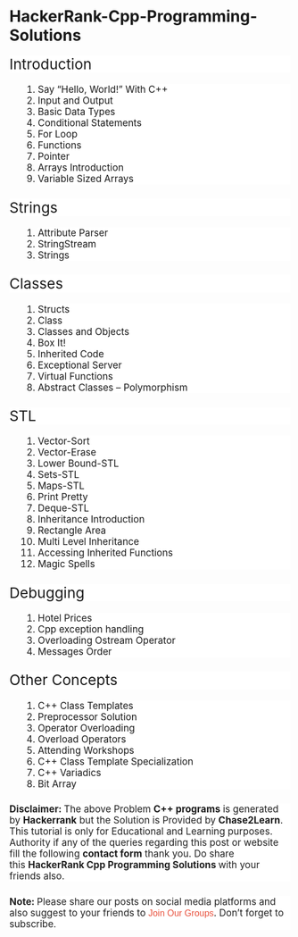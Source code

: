 # HackerRank-Cpp-Programming-Solutions
<h3 class="wp-block-heading" style="background-color: white; border: 0px; box-sizing: inherit; color: var(--contrast-2); font-family: -apple-system, system-ui, &quot;system-ui&quot;, &quot;Segoe UI&quot;, Helvetica, Arial, sans-serif, &quot;Apple Color Emoji&quot;, &quot;Segoe UI Emoji&quot;, &quot;Segoe UI Symbol&quot;; font-size: 26px; font-weight: 400; line-height: 1.2em; margin: 0px 0px 20px; padding: 0px;">Introduction</h3><ol style="background-color: white; border: 0px; box-sizing: border-box; color: #212121; font-family: -apple-system, system-ui, &quot;system-ui&quot;, &quot;Segoe UI&quot;, Helvetica, Arial, sans-serif, &quot;Apple Color Emoji&quot;, &quot;Segoe UI Emoji&quot;, &quot;Segoe UI Symbol&quot;; font-size: 17px; list-style-image: initial; list-style-position: initial; margin: 0px 0px 1.5em 3em; padding: 0px;"><li style="border: 0px; box-sizing: inherit; margin: 0px; padding: 0px;"><a href="https://chase2learn.com/say-hello-world-with-cpp-hacker-rank-solution" style="box-sizing: inherit; text-decoration-line: none; transition: color 0.1s ease-in-out 0s, background-color 0.1s ease-in-out 0s;">Say “Hello, World!” With C++</a></li><li style="border: 0px; box-sizing: inherit; margin: 0px; padding: 0px;"><a href="https://chase2learn.com/input-and-output-hacker-rank-solution" style="box-sizing: inherit; text-decoration-line: none; transition: color 0.1s ease-in-out 0s, background-color 0.1s ease-in-out 0s;">Input and Output</a></li><li style="border: 0px; box-sizing: inherit; margin: 0px; padding: 0px;"><a href="https://chase2learn.com/basic-data-types-in-cpp-hacker-rank-solution" style="box-sizing: inherit; text-decoration-line: none; transition: color 0.1s ease-in-out 0s, background-color 0.1s ease-in-out 0s;">Basic Data Types</a></li><li style="border: 0px; box-sizing: inherit; margin: 0px; padding: 0px;"><a href="https://chase2learn.com/conditional-statements-in-cpp-hacker-rank-solution-2" style="box-sizing: inherit; text-decoration-line: none; transition: color 0.1s ease-in-out 0s, background-color 0.1s ease-in-out 0s;">Conditional Statements</a></li><div data-inserter-version="2" id="ezoic-pub-ad-placeholder-124" style="box-sizing: inherit;"></div><li style="border: 0px; box-sizing: inherit; margin: 0px; padding: 0px;"><a href="https://chase2learn.com/for-loop-in-cpp-hacker-rank-solution-2" style="box-sizing: inherit; text-decoration-line: none; transition: color 0.1s ease-in-out 0s, background-color 0.1s ease-in-out 0s;">For Loop</a></li><li style="border: 0px; box-sizing: inherit; margin: 0px; padding: 0px;"><a href="https://chase2learn.com/functions-in-cpp-hacker-rank-solution" style="box-sizing: inherit; text-decoration-line: none; transition: color 0.1s ease-in-out 0s, background-color 0.1s ease-in-out 0s;">Functions</a></li><li style="border: 0px; box-sizing: inherit; margin: 0px; padding: 0px;"><a href="https://chase2learn.com/pointer-in-cpp-hacker-rank-solution" style="box-sizing: inherit; text-decoration-line: none; transition: color 0.1s ease-in-out 0s, background-color 0.1s ease-in-out 0s;">Pointer</a></li><li style="border: 0px; box-sizing: inherit; margin: 0px; padding: 0px;"><a href="https://chase2learn.com/arrays-introduction-in-cpp-hacker-rank-solution" style="box-sizing: inherit; text-decoration-line: none; transition: color 0.1s ease-in-out 0s, background-color 0.1s ease-in-out 0s;">Arrays Introduction</a></li><li style="border: 0px; box-sizing: inherit; margin: 0px; padding: 0px;"><a href="https://chase2learn.com/variable-sized-arrays-in-cpp-hacker-rank" style="box-sizing: inherit; text-decoration-line: none; transition: color 0.1s ease-in-out 0s, background-color 0.1s ease-in-out 0s;">Variable Sized Arrays</a></li></ol><h3 class="wp-block-heading" style="background-color: white; border: 0px; box-sizing: inherit; color: var(--contrast-2); font-family: -apple-system, system-ui, &quot;system-ui&quot;, &quot;Segoe UI&quot;, Helvetica, Arial, sans-serif, &quot;Apple Color Emoji&quot;, &quot;Segoe UI Emoji&quot;, &quot;Segoe UI Symbol&quot;; font-size: 26px; font-weight: 400; line-height: 1.2em; margin: 0px 0px 20px; padding: 0px;">Strings</h3><ol style="background-color: white; border: 0px; box-sizing: border-box; color: #212121; font-family: -apple-system, system-ui, &quot;system-ui&quot;, &quot;Segoe UI&quot;, Helvetica, Arial, sans-serif, &quot;Apple Color Emoji&quot;, &quot;Segoe UI Emoji&quot;, &quot;Segoe UI Symbol&quot;; font-size: 17px; list-style-image: initial; list-style-position: initial; margin: 0px 0px 1.5em 3em; padding: 0px;"><li style="border: 0px; box-sizing: inherit; margin: 0px; padding: 0px;"><a href="https://chase2learn.com/attribute-parser-in-cpp-hacker-rank" style="box-sizing: inherit; text-decoration-line: none; transition: color 0.1s ease-in-out 0s, background-color 0.1s ease-in-out 0s;">Attribute Parser</a></li><li style="border: 0px; box-sizing: inherit; margin: 0px; padding: 0px;"><a href="https://chase2learn.com/stringstream-in-cpp-hacker-rank-solution" style="box-sizing: inherit; text-decoration-line: none; transition: color 0.1s ease-in-out 0s, background-color 0.1s ease-in-out 0s;">StringStream</a></li><li style="border: 0px; box-sizing: inherit; margin: 0px; padding: 0px;"><a href="https://chase2learn.com/strings-in-cpp-hacker-rank-solution" style="box-sizing: inherit; text-decoration-line: none; transition: color 0.1s ease-in-out 0s, background-color 0.1s ease-in-out 0s;">Strings</a></li></ol><h3 class="wp-block-heading" style="background-color: white; border: 0px; box-sizing: inherit; color: var(--contrast-2); font-family: -apple-system, system-ui, &quot;system-ui&quot;, &quot;Segoe UI&quot;, Helvetica, Arial, sans-serif, &quot;Apple Color Emoji&quot;, &quot;Segoe UI Emoji&quot;, &quot;Segoe UI Symbol&quot;; font-size: 26px; font-weight: 400; line-height: 1.2em; margin: 0px 0px 20px; padding: 0px;">Classes</h3><ol style="background-color: white; border: 0px; box-sizing: border-box; color: #212121; font-family: -apple-system, system-ui, &quot;system-ui&quot;, &quot;Segoe UI&quot;, Helvetica, Arial, sans-serif, &quot;Apple Color Emoji&quot;, &quot;Segoe UI Emoji&quot;, &quot;Segoe UI Symbol&quot;; font-size: 17px; list-style-image: initial; list-style-position: initial; margin: 0px 0px 1.5em 3em; padding: 0px;"><li style="border: 0px; box-sizing: inherit; margin: 0px; padding: 0px;"><a href="https://chase2learn.com/structs-in-cpp-hacker-rank-solution" style="box-sizing: inherit; text-decoration-line: none; transition: color 0.1s ease-in-out 0s, background-color 0.1s ease-in-out 0s;">Structs</a></li><li style="border: 0px; box-sizing: inherit; margin: 0px; padding: 0px;"><a href="https://chase2learn.com/class-in-cpp-hacker-rank-solution" style="box-sizing: inherit; text-decoration-line: none; transition: color 0.1s ease-in-out 0s, background-color 0.1s ease-in-out 0s;">Class</a></li><li style="border: 0px; box-sizing: inherit; margin: 0px; padding: 0px;"><a href="https://chase2learn.com/classes-and-objects-hacker-rank-solution" style="box-sizing: inherit; text-decoration-line: none; transition: color 0.1s ease-in-out 0s, background-color 0.1s ease-in-out 0s;">Classes and Objects</a></li><li style="border: 0px; box-sizing: inherit; margin: 0px; padding: 0px;"><a href="https://chase2learn.com/box-it-hacker-rank-solution-in-cpp" style="box-sizing: inherit; text-decoration-line: none; transition: color 0.1s ease-in-out 0s, background-color 0.1s ease-in-out 0s;">Box It!</a></li><div data-inserter-version="2" id="ezoic-pub-ad-placeholder-128" style="box-sizing: inherit;"></div><li style="border: 0px; box-sizing: inherit; margin: 0px; padding: 0px;"><a href="https://chase2learn.com/inherited-code-in-cpp-hacker-rank-solution" style="box-sizing: inherit; text-decoration-line: none; transition: color 0.1s ease-in-out 0s, background-color 0.1s ease-in-out 0s;">Inherited Code</a></li><li style="border: 0px; box-sizing: inherit; margin: 0px; padding: 0px;"><a href="https://chase2learn.com/exceptional-server-in-cpp-hacker-rank-solution" style="box-sizing: inherit; text-decoration-line: none; transition: color 0.1s ease-in-out 0s, background-color 0.1s ease-in-out 0s;">Exceptional Server</a></li><li style="border: 0px; box-sizing: inherit; margin: 0px; padding: 0px;"><a href="https://chase2learn.com/virtual-functions-in-cpp-hacker-rank-solution" style="box-sizing: inherit; text-decoration-line: none; transition: color 0.1s ease-in-out 0s, background-color 0.1s ease-in-out 0s;">Virtual Functions</a></li><li style="border: 0px; box-sizing: inherit; margin: 0px; padding: 0px;"><a href="https://chase2learn.com/abstract-classes-polymorphism-in-cpp-hacker-rank-solution" style="box-sizing: inherit; text-decoration-line: none; transition: color 0.1s ease-in-out 0s, background-color 0.1s ease-in-out 0s;">Abstract Classes – Polymorphism</a></li></ol><h3 class="wp-block-heading" style="background-color: white; border: 0px; box-sizing: inherit; color: var(--contrast-2); font-family: -apple-system, system-ui, &quot;system-ui&quot;, &quot;Segoe UI&quot;, Helvetica, Arial, sans-serif, &quot;Apple Color Emoji&quot;, &quot;Segoe UI Emoji&quot;, &quot;Segoe UI Symbol&quot;; font-size: 26px; font-weight: 400; line-height: 1.2em; margin: 0px 0px 20px; padding: 0px;">STL</h3><ol style="background-color: white; border: 0px; box-sizing: border-box; color: #212121; font-family: -apple-system, system-ui, &quot;system-ui&quot;, &quot;Segoe UI&quot;, Helvetica, Arial, sans-serif, &quot;Apple Color Emoji&quot;, &quot;Segoe UI Emoji&quot;, &quot;Segoe UI Symbol&quot;; font-size: 17px; list-style-image: initial; list-style-position: initial; margin: 0px 0px 1.5em 3em; padding: 0px;"><li style="border: 0px; box-sizing: inherit; margin: 0px; padding: 0px;"><a href="https://chase2learn.com/vector-sort-in-cpp-hacker-rank-solution" style="box-sizing: inherit; text-decoration-line: none; transition: color 0.1s ease-in-out 0s, background-color 0.1s ease-in-out 0s;">Vector-Sort</a></li><li style="border: 0px; box-sizing: inherit; margin: 0px; padding: 0px;"><a href="https://chase2learn.com/vector-erase-in-cpp-hacker-rank-solution" style="box-sizing: inherit; text-decoration-line: none; transition: color 0.1s ease-in-out 0s, background-color 0.1s ease-in-out 0s;">Vector-Erase</a></li><li style="border: 0px; box-sizing: inherit; margin: 0px; padding: 0px;"><a href="https://chase2learn.com/lower-bound-stl-in-cpp-hacker-rank-solution" style="box-sizing: inherit; text-decoration-line: none; transition: color 0.1s ease-in-out 0s, background-color 0.1s ease-in-out 0s;">Lower Bound-STL</a></li><li style="border: 0px; box-sizing: inherit; margin: 0px; padding: 0px;"><a href="https://chase2learn.com/sets-stl-in-cpp-hacker-rank-solution" style="box-sizing: inherit; text-decoration-line: none; transition: color 0.1s ease-in-out 0s, background-color 0.1s ease-in-out 0s;">Sets-STL</a></li><li style="border: 0px; box-sizing: inherit; margin: 0px; padding: 0px;"><a href="https://chase2learn.com/maps-stl-in-cpp-hacker-rank-solution" style="box-sizing: inherit; text-decoration-line: none; transition: color 0.1s ease-in-out 0s, background-color 0.1s ease-in-out 0s;">Maps-STL</a></li><div data-inserter-version="2" id="ezoic-pub-ad-placeholder-131" style="box-sizing: inherit;"></div><li style="border: 0px; box-sizing: inherit; margin: 0px; padding: 0px;"><a href="https://chase2learn.com/print-pretty-in-cpp-hacker-rank-solution" style="box-sizing: inherit; text-decoration-line: none; transition: color 0.1s ease-in-out 0s, background-color 0.1s ease-in-out 0s;">Print Pretty</a></li><li style="border: 0px; box-sizing: inherit; margin: 0px; padding: 0px;"><a href="https://chase2learn.com/deque-stl-in-cpp-hacker-rank-solution" style="box-sizing: inherit; text-decoration-line: none; transition: color 0.1s ease-in-out 0s, background-color 0.1s ease-in-out 0s;">Deque-STL</a></li><li style="border: 0px; box-sizing: inherit; margin: 0px; padding: 0px;"><a href="https://chase2learn.com/inheritance-introduction-in-cpp-hacker" style="box-sizing: inherit; text-decoration-line: none; transition: color 0.1s ease-in-out 0s, background-color 0.1s ease-in-out 0s;">Inheritance Introduction</a></li><li style="border: 0px; box-sizing: inherit; margin: 0px; padding: 0px;"><a href="https://chase2learn.com/rectangle-area-in-cpp-hacker-rank-solution" style="box-sizing: inherit; text-decoration-line: none; transition: color 0.1s ease-in-out 0s, background-color 0.1s ease-in-out 0s;">Rectangle Area</a></li><li style="border: 0px; box-sizing: inherit; margin: 0px; padding: 0px;"><a href="https://chase2learn.com/multi-level-inheritance-in-cpp-hacker-solution" style="box-sizing: inherit; text-decoration-line: none; transition: color 0.1s ease-in-out 0s, background-color 0.1s ease-in-out 0s;">Multi Level Inheritance</a></li><li style="border: 0px; box-sizing: inherit; margin: 0px; padding: 0px;"><a href="https://chase2learn.com/accessing-inherited-functions-in-cpp-hacker-rank-solution" style="box-sizing: inherit; text-decoration-line: none; transition: color 0.1s ease-in-out 0s, background-color 0.1s ease-in-out 0s;">Accessing Inherited Functions</a></li><li style="border: 0px; box-sizing: inherit; margin: 0px; padding: 0px;"><a href="https://chase2learn.com/magic-spells-in-cpp-hacker-rank-solution" style="box-sizing: inherit; text-decoration-line: none; transition: color 0.1s ease-in-out 0s, background-color 0.1s ease-in-out 0s;">Magic Spells</a></li></ol><h3 class="wp-block-heading" style="background-color: white; border: 0px; box-sizing: inherit; color: var(--contrast-2); font-family: -apple-system, system-ui, &quot;system-ui&quot;, &quot;Segoe UI&quot;, Helvetica, Arial, sans-serif, &quot;Apple Color Emoji&quot;, &quot;Segoe UI Emoji&quot;, &quot;Segoe UI Symbol&quot;; font-size: 26px; font-weight: 400; line-height: 1.2em; margin: 0px 0px 20px; padding: 0px;">Debugging</h3><ol style="background-color: white; border: 0px; box-sizing: border-box; color: #212121; font-family: -apple-system, system-ui, &quot;system-ui&quot;, &quot;Segoe UI&quot;, Helvetica, Arial, sans-serif, &quot;Apple Color Emoji&quot;, &quot;Segoe UI Emoji&quot;, &quot;Segoe UI Symbol&quot;; font-size: 17px; list-style-image: initial; list-style-position: initial; margin: 0px 0px 1.5em 3em; padding: 0px;"><li style="border: 0px; box-sizing: inherit; margin: 0px; padding: 0px;"><a href="https://chase2learn.com/hotel-prices-in-cpp-hacker-rank-solution" style="box-sizing: inherit; text-decoration-line: none; transition: color 0.1s ease-in-out 0s, background-color 0.1s ease-in-out 0s;">Hotel Prices</a></li><li style="border: 0px; box-sizing: inherit; margin: 0px; padding: 0px;"><a href="https://chase2learn.com/cpp-exception-handling-in-cpp-hacker-rank" style="box-sizing: inherit; text-decoration-line: none; transition: color 0.1s ease-in-out 0s, background-color 0.1s ease-in-out 0s;">Cpp exception handling</a></li><div data-inserter-version="2" id="ezoic-pub-ad-placeholder-134" style="box-sizing: inherit;"></div><li style="border: 0px; box-sizing: inherit; margin: 0px; padding: 0px;"><a href="https://chase2learn.com/overloading-ostream-operator-in-cpp" style="box-sizing: inherit; text-decoration-line: none; transition: color 0.1s ease-in-out 0s, background-color 0.1s ease-in-out 0s;">Overloading Ostream Operator</a></li><li style="border: 0px; box-sizing: inherit; margin: 0px; padding: 0px;"><a href="https://chase2learn.com/messages-order-in-cpp-hacker-rank-solution" style="box-sizing: inherit; text-decoration-line: none; transition: color 0.1s ease-in-out 0s, background-color 0.1s ease-in-out 0s;">Messages Order</a></li></ol><h3 class="wp-block-heading" style="background-color: white; border: 0px; box-sizing: inherit; color: var(--contrast-2); font-family: -apple-system, system-ui, &quot;system-ui&quot;, &quot;Segoe UI&quot;, Helvetica, Arial, sans-serif, &quot;Apple Color Emoji&quot;, &quot;Segoe UI Emoji&quot;, &quot;Segoe UI Symbol&quot;; font-size: 26px; font-weight: 400; line-height: 1.2em; margin: 0px 0px 20px; padding: 0px;">Other Concepts</h3><ol style="background-color: white; border: 0px; box-sizing: border-box; color: #212121; font-family: -apple-system, system-ui, &quot;system-ui&quot;, &quot;Segoe UI&quot;, Helvetica, Arial, sans-serif, &quot;Apple Color Emoji&quot;, &quot;Segoe UI Emoji&quot;, &quot;Segoe UI Symbol&quot;; font-size: 17px; list-style-image: initial; list-style-position: initial; margin: 0px 0px 1.5em 3em; padding: 0px;"><li style="border: 0px; box-sizing: inherit; margin: 0px; padding: 0px;"><a href="https://chase2learn.com/cpp-class-templates-in-cpp-hacker-rank" style="box-sizing: inherit; text-decoration-line: none; transition: color 0.1s ease-in-out 0s, background-color 0.1s ease-in-out 0s;">C++ Class Templates</a></li><li style="border: 0px; box-sizing: inherit; margin: 0px; padding: 0px;"><a href="https://chase2learn.com/preprocessor-solution-in-c-hacker-rank-solution" style="box-sizing: inherit; text-decoration-line: none; transition: color 0.1s ease-in-out 0s, background-color 0.1s ease-in-out 0s;">Preprocessor Solution</a></li><li style="border: 0px; box-sizing: inherit; margin: 0px; padding: 0px;"><a href="https://chase2learn.com/operator-overloading-in-cpp-hacker-rank" style="box-sizing: inherit; text-decoration-line: none; transition: color 0.1s ease-in-out 0s, background-color 0.1s ease-in-out 0s;">Operator Overloading</a></li><li style="border: 0px; box-sizing: inherit; margin: 0px; padding: 0px;"><a href="https://chase2learn.com/overload-operators-in-cpp-hacker-rank" style="box-sizing: inherit; text-decoration-line: none; transition: color 0.1s ease-in-out 0s, background-color 0.1s ease-in-out 0s;">Overload Operators</a></li><li style="border: 0px; box-sizing: inherit; margin: 0px; padding: 0px;"><a href="https://chase2learn.com/attending-workshops-in-cpp-hacker-rank" style="box-sizing: inherit; text-decoration-line: none; transition: color 0.1s ease-in-out 0s, background-color 0.1s ease-in-out 0s;">Attending Workshops</a></li><li style="border: 0px; box-sizing: inherit; margin: 0px; padding: 0px;"><a href="https://chase2learn.com/cpp-class-template-specialization-in-cpp" style="box-sizing: inherit; text-decoration-line: none; transition: color 0.1s ease-in-out 0s, background-color 0.1s ease-in-out 0s;">C++ Class Template Specialization</a></li><li style="border: 0px; box-sizing: inherit; margin: 0px; padding: 0px;"><a href="https://chase2learn.com/cpp-variadics-in-cpp-hacker-rank-solution" style="box-sizing: inherit; text-decoration-line: none; transition: color 0.1s ease-in-out 0s, background-color 0.1s ease-in-out 0s;">C++ Variadics</a></li><div data-inserter-version="2" id="ezoic-pub-ad-placeholder-137" style="box-sizing: inherit;"></div><li style="border: 0px; box-sizing: inherit; margin: 0px; padding: 0px;"><a href="https://chase2learn.com/bit-array-in-cpp-hacker-rank-solution" style="box-sizing: inherit; text-decoration-line: none; transition: color 0.1s ease-in-out 0s, background-color 0.1s ease-in-out 0s;">Bit Array</a></li></ol><p style="background-color: white; border: 0px; box-sizing: inherit; color: #212121; font-family: -apple-system, system-ui, &quot;system-ui&quot;, &quot;Segoe UI&quot;, Helvetica, Arial, sans-serif, &quot;Apple Color Emoji&quot;, &quot;Segoe UI Emoji&quot;, &quot;Segoe UI Symbol&quot;; font-size: 17px; margin: 0px 0px 1.5em; padding: 0px;"><span style="box-sizing: inherit; font-weight: 700;">Disclaimer:&nbsp;</span>The above Problem&nbsp;<a href="https://www.hackerrank.com/domains/cpp" rel="noopener" style="box-sizing: inherit; text-decoration-line: none; transition: color 0.1s ease-in-out 0s, background-color 0.1s ease-in-out 0s;" target="_blank"><span style="box-sizing: inherit; font-weight: 700;">C++ programs</span></a>&nbsp;is generated by&nbsp;<span style="box-sizing: inherit; font-weight: 700;"><a href="https://www.hackerrank.com/" rel="noopener" style="box-sizing: inherit; text-decoration-line: none; transition: color 0.1s ease-in-out 0s, background-color 0.1s ease-in-out 0s;" target="_blank">Hackerrank</a></span>&nbsp;but the Solution is Provided by&nbsp;<span style="box-sizing: inherit; font-weight: 700;"><a href="https://chase2learn.com/" style="box-sizing: inherit; text-decoration-line: none; transition: color 0.1s ease-in-out 0s, background-color 0.1s ease-in-out 0s;">Chase2Learn</a></span>. This tutorial is only for Educational and Learning purposes. Authority if any of the queries regarding this post or website fill the following&nbsp;<a href="https://chase2learn.com/contact-us" style="box-sizing: inherit; text-decoration-line: none; transition: color 0.1s ease-in-out 0s, background-color 0.1s ease-in-out 0s;"><span style="box-sizing: inherit; font-weight: 700;">contact form</span></a>&nbsp;thank you. Do share this&nbsp;<span style="box-sizing: inherit; font-weight: 700;">HackerRank Cpp Programming Solutions&nbsp;</span>with your friends also.</p><p style="background-color: white; border: 0px; box-sizing: inherit; color: #212121; font-family: -apple-system, system-ui, &quot;system-ui&quot;, &quot;Segoe UI&quot;, Helvetica, Arial, sans-serif, &quot;Apple Color Emoji&quot;, &quot;Segoe UI Emoji&quot;, &quot;Segoe UI Symbol&quot;; font-size: 17px; margin: 0px; padding: 0px;"><span style="box-sizing: inherit; font-weight: 700;">Note:&nbsp;</span>Please share our posts on social media platforms and also suggest to your friends to&nbsp;<a href="https://t.me/chase2learns" rel="nofollow noopener" style="border: 0px; box-sizing: inherit; color: #e8503c; font-family: &quot;Google Sans&quot;, sans-serif; font-size: 16px; font-stretch: inherit; font-variant-east-asian: inherit; font-variant-numeric: inherit; line-height: inherit; margin: 0px; outline: none; padding: 0px; text-decoration-line: none; transition: color 0.25s ease 0s, background-color 0s ease 0s; vertical-align: baseline;" target="_blank">Join Our Groups</a>. Don’t forget to subscribe.&nbsp;</p>
